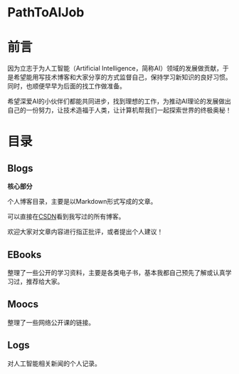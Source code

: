 # PathToAIJob

# 前言

因为立志于为人工智能（Artificial Intelligence，简称AI）领域的发展做贡献，于是希望能用写技术博客和大家分享的方式监督自己，保持学习新知识的良好习惯。同时，也顺便早早为后面的找工作做准备。

希望深爱AI的小伙伴们都能共同进步，找到理想的工作，为推动AI理论的发展做出自己的一份努力，让技术造福于人类，让计算机帮我们一起探索世界的终极奥秘！

# 目录

## Blogs

**核心部分**

个人博客目录，主要是以Markdown形式写成的文章。

可以直接在[CSDN](http://blog.csdn.net/qq_32690999?viewmode=contents)看到我写过的所有博客。

欢迎大家对文章内容进行指正批评，或者提出个人建议！

## EBooks

整理了一些公开的学习资料，主要是各类电子书，基本我都自己预先了解或认真学习过，推荐给大家。

## Moocs

整理了一些网络公开课的链接。

## Logs

对人工智能相关新闻的个人记录。

